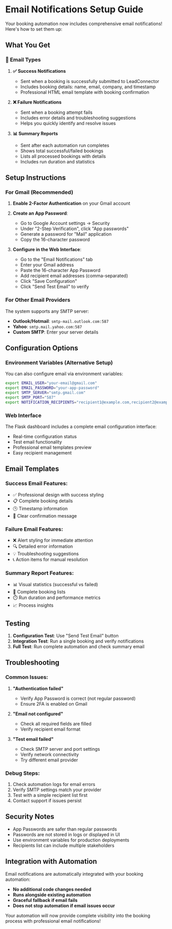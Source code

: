 # Email Notifications Setup Guide

Your booking automation now includes comprehensive email notifications! Here's how to set them up:

## What You Get

### 📧 Email Types

1. **✅ Success Notifications**
   - Sent when a booking is successfully submitted to LeadConnector
   - Includes booking details: name, email, company, and timestamp
   - Professional HTML email template with booking confirmation

2. **❌ Failure Notifications**
   - Sent when a booking attempt fails
   - Includes error details and troubleshooting suggestions
   - Helps you quickly identify and resolve issues

3. **📊 Summary Reports**
   - Sent after each automation run completes
   - Shows total successful/failed bookings
   - Lists all processed bookings with details
   - Includes run duration and statistics

## Setup Instructions

### For Gmail (Recommended)

1. **Enable 2-Factor Authentication** on your Gmail account
2. **Create an App Password**:
   - Go to Google Account settings → Security
   - Under "2-Step Verification", click "App passwords"
   - Generate a password for "Mail" application
   - Copy the 16-character password

3. **Configure in the Web Interface**:
   - Go to the "Email Notifications" tab
   - Enter your Gmail address
   - Paste the 16-character App Password
   - Add recipient email addresses (comma-separated)
   - Click "Save Configuration"
   - Click "Send Test Email" to verify

### For Other Email Providers

The system supports any SMTP server:

- **Outlook/Hotmail**: `smtp-mail.outlook.com:587`
- **Yahoo**: `smtp.mail.yahoo.com:587`
- **Custom SMTP**: Enter your server details

## Configuration Options

### Environment Variables (Alternative Setup)

You can also configure email via environment variables:

```bash
export EMAIL_USER="your-email@gmail.com"
export EMAIL_PASSWORD="your-app-password"
export SMTP_SERVER="smtp.gmail.com"
export SMTP_PORT="587"
export NOTIFICATION_RECIPIENTS="recipient1@example.com,recipient2@example.com"
```

### Web Interface

The Flask dashboard includes a complete email configuration interface:

- Real-time configuration status
- Test email functionality
- Professional email templates preview
- Easy recipient management

## Email Templates

### Success Email Features:
- ✅ Professional design with success styling
- 📋 Complete booking details
- 🕒 Timestamp information
- 📧 Clear confirmation message

### Failure Email Features:
- ❌ Alert styling for immediate attention
- 🔍 Detailed error information
- 💡 Troubleshooting suggestions
- 📞 Action items for manual resolution

### Summary Report Features:
- 📊 Visual statistics (successful vs failed)
- 📝 Complete booking lists
- ⏱️ Run duration and performance metrics
- 📈 Process insights

## Testing

1. **Configuration Test**: Use "Send Test Email" button
2. **Integration Test**: Run a single booking and verify notifications
3. **Full Test**: Run complete automation and check summary email

## Troubleshooting

### Common Issues:

1. **"Authentication failed"**
   - Verify App Password is correct (not regular password)
   - Ensure 2FA is enabled on Gmail

2. **"Email not configured"**
   - Check all required fields are filled
   - Verify recipient email format

3. **"Test email failed"**
   - Check SMTP server and port settings
   - Verify network connectivity
   - Try different email provider

### Debug Steps:

1. Check automation logs for email errors
2. Verify SMTP settings match your provider
3. Test with a simple recipient list first
4. Contact support if issues persist

## Security Notes

- App Passwords are safer than regular passwords
- Passwords are not stored in logs or displayed in UI
- Use environment variables for production deployments
- Recipients list can include multiple stakeholders

## Integration with Automation

Email notifications are automatically integrated with your booking automation:

- **No additional code changes needed**
- **Runs alongside existing automation**
- **Graceful fallback if email fails**
- **Does not stop automation if email issues occur**

Your automation will now provide complete visibility into the booking process with professional email notifications!